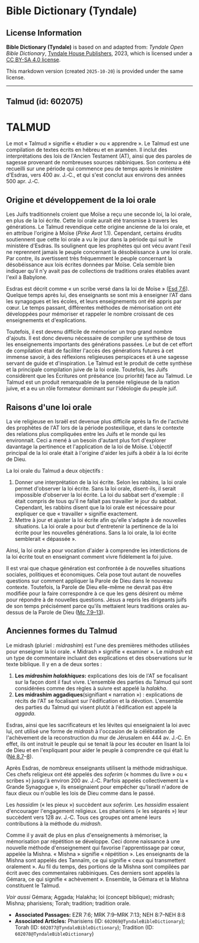 # Bible Dictionary (Tyndale)

## License Information

**Bible Dictionary (Tyndale)** is based on and adapted from: _Tyndale Open Bible Dictionary_, [Tyndale House Publishers](https://tyndaleopenresources.com/), 2023, which is licensed under a [CC BY-SA 4.0 license](https://creativecommons.org/licenses/by-sa/4.0/legalcode.en).

This markdown version (created `2025-10-20`) is provided under the same license.



--------------------------------

## Talmud (id: 602075)

TALMUD
======

Le mot « Talmud » signifie « étudier » ou « apprendre ». Le Talmud est une compilation de textes écrits en hébreu et en araméen. Il inclut des interprétations des lois de l'Ancien Testament (AT), ainsi que des paroles de sagesse provenant de nombreuses sources rabbiniques. Son contenu a été recueilli sur une période qui commence peu de temps après le ministère d'Esdras, vers 400 av. J.‑C., et qui s'est conclut aux environs des années 500 apr. J.‑C.

Origine et développement de la loi orale
----------------------------------------

Les Juifs traditionnels croient que Moïse a reçu une seconde loi, la loi orale, en plus de la loi écrite. Cette loi orale aurait été transmise à travers les générations. Le Talmud revendique cette origine ancienne de la loi orale, et en attribue l'origine à Moïse (*Pirke Avot* 1\.1\). Cependant, certains érudits soutiennent que cette loi orale a vu le jour dans la période qui suit le ministère d'Esdras. Ils soulignent que les prophètes qui ont vécu avant l'exil ne reprennent jamais le peuple concernant la désobéissance à une loi orale. Par contre, ils avertissent très fréquemment le peuple concernant la désobéissance aux lois écrites données par Moïse. Cela semble bien indiquer qu'il n'y avait pas de collections de traditions orales établies avant l'exil à Babylone.

Esdras est décrit comme « un scribe versé dans la loi de Moïse » ([Esd 7\.6](https://ref.ly/Ezra7:6)). Quelque temps après lui, des enseignants se sont mis à enseigner l'AT dans les synagogues et les écoles, et leurs enseignements ont été appris par cœur. Le temps passant, différentes méthodes de mémorisation ont été développées pour mémoriser et rappeler le nombre croissant de ces enseignements et d'explications.

Toutefois, il est devenu difficile de mémoriser un trop grand nombre d'ajouts. Il est donc devenu nécessaire de compiler une synthèse de tous les enseignements importants des générations passées. Le but de cet effort de compilation était de faciliter l'accès des générations futures à cet immense savoir, à des réflexions religieuses perspicaces et à une sagesse servant de guide et d'inspiration. Le Talmud est le produit de cette synthèse et la principale compilation juive de la loi orale. Toutefois, les Juifs considèrent que les Écritures ont préséance (ou priorité) face au Talmud. Le Talmud est un produit remarquable de la pensée religieuse de la nation juive, et a eu un rôle formateur dominant sur l'idéologie du peuple juif.

Raisons d'une loi orale
-----------------------

La vie religieuse en Israël est devenue plus difficile après la fin de l'activité des prophètes de l'AT lors de la période postexilique, et dans le contexte des relations plus compliquées entre les Juifs et le monde qui les environnait. Ceci a mené à un besoin d'autant plus fort d'explorer davantage la pertinence et l'application de la loi de Moïse. L'objectif principal de la loi orale était à l'origine d'aider les juifs à obéir à la loi écrite de Dieu.

La loi orale du Talmud a deux objectifs :

1. Donner une interprétation de la loi écrite. Selon les rabbins, la loi orale permet d'observer la loi écrite. Sans la loi orale, disent\-ils, il serait impossible d'observer la loi écrite. La loi du sabbat sert d'exemple : il était compris de tous qu'il ne fallait pas travailler le jour du sabbat. Cependant, les rabbins disent que la loi orale est nécessaire pour expliquer ce que « travailler » signifie exactement.
2. Mettre à jour et ajuster la loi écrite afin qu'elle s'adapte à de nouvelles situations. La loi orale a pour but d'entretenir la pertinence de la loi écrite pour les nouvelles générations. Sans la loi orale, la loi écrite semblerait « dépassée ».

Ainsi, la loi orale a pour vocation d'aider à comprendre les interdictions de la loi écrite tout en enseignant comment vivre fidèlement la foi juive.

Il est vrai que chaque génération est confrontée à de nouvelles situations sociales, politiques et économiques. Cela pose tout autant de nouvelles questions sur comment appliquer la Parole de Dieu dans le nouveau contexte. Toutefois, la Parole de Dieu elle\-même ne devrait pas être modifiée pour la faire correspondre à ce que les gens désirent ou même pour répondre à de nouvelles questions. Jésus a repris les dirigeants juifs de son temps précisément parce qu'ils mettaient leurs traditions orales au\-dessus de la Parole de Dieu ([Mc 7\.9–13](https://ref.ly/Mark7:9-Mark7:13)).

Anciennes formes du Talmud
--------------------------

Le midrash (pluriel : *midrashim*) est l'une des premières méthodes utilisées pour enseigner la loi orale. « Midrash » signifie « examiner ». Le *midrash* est un type de commentaire incluant des explications et des observations sur le texte biblique. Il y en a de deux sortes :

1. **Les *midrashim halakhiques*:** explications des lois de l'AT se focalisant sur la façon dont il faut vivre. L'ensemble des parties du Talmud qui sont considérées comme des règles à suivre est appelé la *halakha*.
2. **Les midrashim aggadiques**(signifiant « narration ») : explications de récits de l'AT se focalisant sur l'édification et la dévotion. L'ensemble des parties du Talmud qui visent plutôt à l'édification est appelé la *aggada*.

Esdras, ainsi que les sacrificateurs et les lévites qui enseignaient la loi avec lui, ont utilisé une forme de *midrash* à l'occasion de la célébration de l'achèvement de la reconstruction du mur de Jérusalem en 444 av. J.‑C. En effet, ils ont instruit le peuple qui se tenait là pour les écouter en lisant la loi de Dieu et en l'expliquant pour aider le peuple à comprendre ce qui était lu ([Né 8\.7](https://ref.ly/Neh8:7-Neh8:8)–[8](https://ref.ly/Neh8:7-Neh8:8)).

Après Esdras, de nombreux enseignants utilisent la méthode midrashique. Ces chefs religieux ont été appelés des *soferim* (« hommes du livre » ou « scribes ») jusqu'à environ 200 av. J.‑C. Parfois appelés collectivement la « Grande Synagogue », ils enseignaient pour empêcher qu'Israël n'adore de faux dieux ou n'oublie les lois de Dieu comme dans le passé.

Les *hassidim* (« les pieux ») succèdent aux *soferim*. Les *hassidim* essaient d'encourager l'engagement religieux. Les pharisiens (« les séparés ») leur succèdent vers 128 av. J.‑C. Tous ces groupes ont amené leurs contributions à la méthode du *midrash*.

Comme il y avait de plus en plus d'enseignements à mémoriser, la mémorisation par répétition se développe. Ceci donne naissance à une nouvelle méthode d'enseignement qui favorise l'apprentissage par cœur, appelée la Mishna. « Mishna » signifie « répétition ». Les enseignants de la Mishna sont appelés des Tannaïm, ce qui signifie « ceux qui transmettent oralement ». Au fil du temps, des portions de la Mishna sont compilées par écrit avec des commentaires rabbiniques. Ces derniers sont appelés la Gémara, ce qui signifie « achèvement ». Ensemble, la Gémara et la Mishna constituent le Talmud.

*Voir aussi* Gémara; Aggada; Halakha; loi (concept biblique); midrash; Mishna; pharisiens; Torah; tradition; tradition orale.

* **Associated Passages:** EZR 7:6; MRK 7:9–MRK 7:13; NEH 8:7–NEH 8:8
* **Associated Articles:** Pharisiens (ID: `602069@TyndaleBibleDictionary`); Torah (ID: `602077@TyndaleBibleDictionary`); Tradition (ID: `602078@TyndaleBibleDictionary`)

